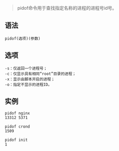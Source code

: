 > pidof命令用于查找指定名称的进程的进程号id号。


语法
----

    pidof(选项)(参数)
    
选项
-----

    -s：仅返回一个进程号；
    -c：仅显示具有相同“root”目录的进程；
    -x：显示由脚本开启的进程；
    -o：指定不显示的进程ID。
    

实例
----
    
    pidof nginx
    13312 5371
    
    pidof crond
    1509
    
    pidof init
    1